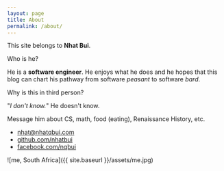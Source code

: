 ```yaml
---
layout: page
title: About
permalink: /about/
---
```


This site belongs to __Nhat Bui__.

Who is he?

He is a __software engineer__. He enjoys what he does and he hopes that this blog
can chart his pathway from software _peasant_ to software _bard_.

Why is this in third person?

"_I don't know._" He doesn't know.

Message him about CS, math, food (eating), Renaissance History, etc.

* [nhat@nhatqbui.com](mailto:nhat@nhatqbui.com)
* [github.com/nhatbui](https://github.com/nhatbui)
* [facebook.com/nqbui](https://www.facebook.com/nqbui)

![me, South Africa]({{ site.baseurl }}/assets/me.jpg)
